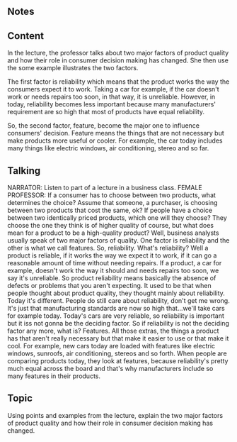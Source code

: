 ## Notes

## Content
In the lecture, the professor talks about two major factors of product quality and how their role in consumer decision making has changed. She then use the some example illustrates the two factors.

The first factor is reliability which means that the product works the way the consumers expect it to work. Taking a car for example, if the car doesn't work or needs repairs too soon, in that way, it is unreliable. However, in today, reliability becomes less important because many manufacturers' requirement are so high that most of products have equal reliability.

So, the second factor, feature, become the major one to influence consumers' decision. Feature means the things that are not necessary but make products more useful or cooler. For example, the car today includes many things like electric windows, air conditioning, stereo and so far.

## Talking
NARRATOR: Listen to part of a lecture in a business class.
FEMALE PROFESSOR: If a consumer has to choose between two products, what determines the choice?
Assume that someone, a purchaser, is choosing between two products that cost the same, ok?
If people have a choice between two identically priced products, which one will they choose?
They choose the one they think is of higher quality of course, but what does mean for a product to be a high-quality product?
Well, business analysts usually speak of two major factors of quality.
One factor is reliability and the other is what we call features.
So, reliability.
What's reliability?
Well a product is reliable, if it works the way we expect it to work, if it can go a reasonable amount of time without needing repairs.
If a product, a car for example, doesn't work the way it should and needs repairs too soon, we say it's unreliable.
So product reliability means basically the absence of defects or problems that you aren't expecting.
It used to be that when people thought about product quality, they thought mainly about reliability.
Today it's different.
People do still care about reliability, don't get me wrong.
It's just that manufacturing standards are now so high that...we'll take cars for example today.
Today's cars are very reliable, so reliability is important but it iss not gonna be the deciding factor.
So if reliability is not the deciding factor any more, what is?
Features.
All those extras, the things a product has that aren't really necessary but that make it easier to use or that make it cool.
For example, new cars today are loaded with features like electric windows, sunroofs, air conditioning, stereos and so forth.
When people are comparing products today, they look at features, because reliability's pretty much equal across the board and that's why manufacturers include so many features in their products.

## Topic
Using points and examples from the lecture, explain the two major factors of product quality and how their role in consumer decision making has changed.